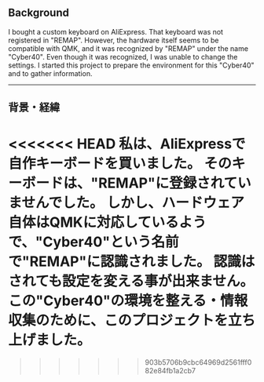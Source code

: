 ## Background
I bought a custom keyboard on AliExpress.
That keyboard was not registered in "REMAP".
However, the hardware itself seems to be compatible with QMK, and it was recognized by "REMAP" under the name "Cyber40".
Even though it was recognized, I was unable to change the settings.
I started this project to prepare the environment for this "Cyber40" and to gather information.

---

## 背景・経緯
<<<<<<< HEAD
私は、AliExpressで自作キーボードを買いました。
そのキーボードは、"REMAP"に登録されていませんでした。
しかし、ハードウェア自体はQMKに対応しているようで、"Cyber40"という名前で"REMAP"に認識されました。
認識はされても設定を変える事が出来ません。
この"Cyber40"の環境を整える・情報収集のために、このプロジェクトを立ち上げました。
=======

>>>>>>> 903b5706b9cbc64969d2561fff082e84fb1a2cb7

